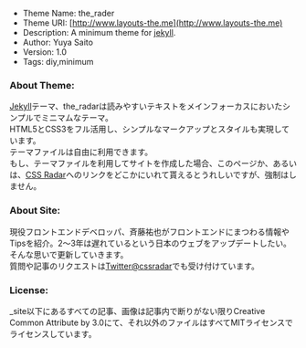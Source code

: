 * Theme Name: the\_rader
* Theme URI: [http://www.layouts-the.me](http://www.layouts-the.me)
* Description: A minimum theme for [jekyll](https://github.com/mojombo/jekyll).
* Author: Yuya Saito
* Version: 1.0
* Tags: diy,minimum

### About Theme:

[Jekyll](https://github.com/mojombo/jekyll)テーマ、the_radarは読みやすいテキストをメインフォーカスにおいたシンプルでミニマムなテーマ。  
HTML5とCSS3をフル活用し、シンプルなマークアップとスタイルも実現しています。  
テーマファイルは自由に利用できます。  
もし、テーマファイルを利用してサイトを作成した場合、このページか、あるいは、[CSS Radar](http://css.studiomohawk.com/)へのリンクをどこかにいれて貰えるとうれしいですが、強制はしません。

### About Site:

現役フロントエンドデベロッパ、斉藤祐也がフロントエンドにまつわる情報やTipsを紹介。2〜3年は遅れているという日本のウェブをアップデートしたい。そんな思いで更新していきます。  
質問や記事のリクエストは[Twitter@cssradar](http://twitter.com/#!/cssradar)でも受け付けています。

### License:

\_site以下にあるすべての記事、画像は記事内で断りがない限りCreative Common Attribute by 3.0にて、それ以外のファイルはすべてMITライセンスでライセンスしています。
